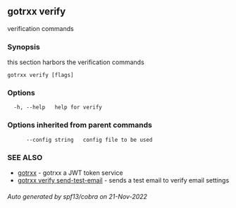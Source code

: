 ## gotrxx verify

verification commands

### Synopsis

this section harbors the verification commands

```
gotrxx verify [flags]
```

### Options

```
  -h, --help   help for verify
```

### Options inherited from parent commands

```
      --config string   config file to be used
```

### SEE ALSO

* [gotrxx](gotrxx.md)	 - gotrxx a JWT token service
* [gotrxx verify send-test-email](gotrxx_verify_send-test-email.md)	 - sends a test email to verify email settings

###### Auto generated by spf13/cobra on 21-Nov-2022
